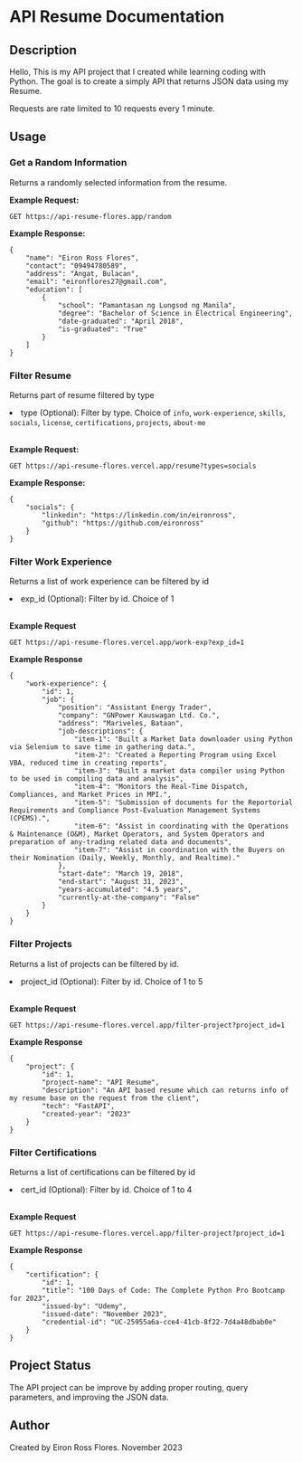 # API Resume Documentation

## Description
Hello, This is my API project that I created while learning coding with Python. The goal is to create a simply API that returns JSON data using my Resume. 

Requests are rate limited to 10 requests every 1 minute.

## Usage

### Get a Random Information

Returns a randomly selected information from the resume.

<strong>Example Request:</strong>
```
GET https://api-resume-flores.app/random
```

<strong>Example Response:</strong>
```
{
    "name": "Eiron Ross Flores",
    "contact": "09494780589",
    "address": "Angat, Bulacan",
    "email": "eironflores27@gmail.com",
    "education": [
        {
            "school": "Pamantasan ng Lungsod ng Manila",
            "degree": "Bachelor of Science in Electrical Engineering",
            "date-graduated": "April 2018",
            "is-graduated": "True"
        }
    ]
}
```

### Filter Resume

Returns part of resume filtered by type

<li>
          type (Optional): Filter by type. Choice of <code>info</code>,
          <code>work-experience</code>, <code>skills</code>,
          <code>socials</code>, <code>license</code>,
          <code>certifications</code>, <code>projects</code>,
          <code>about-me</code>
</li>
<br/>

<strong>Example Request:</strong>
```
GET https://api-resume-flores.vercel.app/resume?types=socials
```

<strong>Example Response:</strong>
```
{
    "socials": {
        "linkedin": "https://linkedin.com/in/eironross",
        "github": "https://github.com/eironross"
    }
}
```

### Filter Work Experience

Returns a list of work experience can be filtered by id

<li>exp_id (Optional): Filter by id. Choice of 1</li>
<br/>

<strong>Example Request</strong>
```
GET https://api-resume-flores.vercel.app/work-exp?exp_id=1
```


<strong>Example Response</strong>
```
{
    "work-experience": {
        "id": 1,
        "job": {
            "position": "Assistant Energy Trader",
            "company": "GNPower Kauswagan Ltd. Co.",
            "address": "Mariveles, Bataan",
            "job-descriptions": {
                "item-1": "Built a Market Data downloader using Python via Selenium to save time in gathering data.",
                "item-2": "Created a Reporting Program using Excel VBA, reduced time in creating reports",
                "item-3": "Built a market data compiler using Python to be used in compiling data and analysis",
                "item-4": "Monitors the Real-Time Dispatch, Compliances, and Market Prices in MPI.",
                "item-5": "Submission of documents for the Reportorial Requirements and Compliance Post-Evaluation Management Systems (CPEMS).",
                "item-6": "Assist in coordinating with the Operations & Maintenance (O&M), Market Operators, and System Operators and preparation of any-trading related data and documents",
                "item-7": "Assist in coordination with the Buyers on their Nomination (Daily, Weekly, Monthly, and Realtime)."
            },
            "start-date": "March 19, 2018",
            "end-start": "August 31, 2023",
            "years-accumulated": "4.5 years",
            "currently-at-the-company": "False"
        }
    }
}
```

### Filter Projects

Returns a list of projects can be filtered by id.

<li>project_id (Optional): Filter by id. Choice of 1 to 5</li>
<br/>

<strong>Example Request</strong>
```
GET https://api-resume-flores.vercel.app/filter-project?project_id=1
```

<strong>Example Response</strong>
```
{
    "project": {
        "id": 1,
        "project-name": "API Resume",
        "description": "An API based resume which can returns info of my resume base on the request from the client",
        "tech": "FastAPI",
        "created-year": "2023"
    }
}
```

### Filter Certifications

Returns a list of certifications can be filtered by id

<li>cert_id (Optional): Filter by id. Choice of 1 to 4  
</li>
<br/>

<strong>Example Request</strong>
```
GET https://api-resume-flores.vercel.app/filter-project?project_id=1
```

<strong>Example Response</strong>
```
{
    "certification": {
        "id": 1,
        "title": "100 Days of Code: The Complete Python Pro Bootcamp for 2023",
        "issued-by": "Udemy",
        "issued-date": "November 2023",
        "credential-id": "UC-25955a6a-cce4-41cb-8f22-7d4a48dbab0e"
    }
}
```


## Project Status

The API project can be improve by adding proper routing, query parameters, and improving the JSON data.

## Author

Created by Eiron Ross Flores. November 2023
